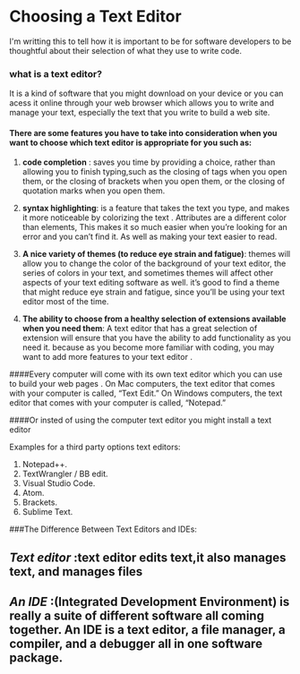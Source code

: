 # Choosing a Text Editor
I'm writting this to tell how it is  important to be for software developers to be thoughtful about their selection of what they use to write code.

### what is a text editor?
It is a kind of software that you might download on your device or you can acess it online through your web browser which allows you to  write and manage your text, especially the text that you write to build a web site.

#### There are some features you have to take into consideration when you want to choose which text editor is appropriate for you such as:
 1. **code completion** : saves you time by providing a choice, rather than allowing
you to finish typing,such as the closing of tags when you
open them, or the closing of brackets when you open them, or the
closing of quotation marks when you open them.
 
 
 2. **syntax highlighting**: is a feature that takes the text you type, and makes it more noticeable by colorizing the text .
 Attributes are a different color than elements, This makes it so much easier when you’re looking for an
error and you can’t find it. As well as making your text easier to read.
 
 
 
 
 3. **A nice variety of themes (to reduce eye strain and fatigue)**: themes will allow you to change the color of
the background of your text editor, the series of colors in your text,
and sometimes themes will affect other aspects of your text editing
software as well.
it’s good to find a theme that
might reduce eye strain and fatigue, since you’ll be
using your text editor most of the time.
 
 

 
 4. **The ability to choose from a healthy selection of extensions available when you need them**: A text editor that has a great selection
of extension will ensure that you have the ability to add functionality
as you need it. because as you become more familiar with coding, you may want to add more
features to your text editor .


####Every computer will come with its own text editor which you can use to build your web pages . On Mac
computers, the text editor that comes with your computer is called,
“Text Edit.” On Windows computers, the text editor that comes with
your computer is called, “Notepad.”

 ####Or insted of using the computer text editor you might install a text editor
 
 Examples for a third party options text editors:
1. Notepad++.
2. TextWrangler / BB edit.
3. Visual Studio Code.
4. Atom.
5. Brackets.
6. Sublime Text.


###The Difference Between Text
Editors and IDEs:
## *Text editor* :text editor edits text,it also manages text, and manages files
## *An IDE* :(Integrated Development Environment) is really a suite of different software all coming together. An IDE is a text editor, a file manager, a compiler, and a debugger all in one software package.
 
 
 
 
